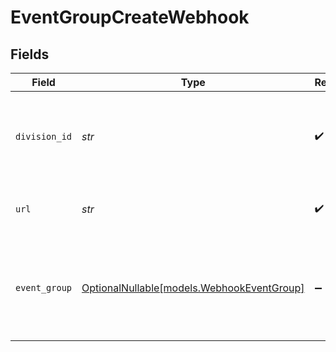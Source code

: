 # EventGroupCreateWebhook


## Fields

| Field                                                                                    | Type                                                                                     | Required                                                                                 | Description                                                                              | Example                                                                                  |
| ---------------------------------------------------------------------------------------- | ---------------------------------------------------------------------------------------- | ---------------------------------------------------------------------------------------- | ---------------------------------------------------------------------------------------- | ---------------------------------------------------------------------------------------- |
| `division_id`                                                                            | *str*                                                                                    | :heavy_check_mark:                                                                       | The unique ID associated with the specific merchant division.                            | 3X9aPQ67-YrB                                                                             |
| `url`                                                                                    | *str*                                                                                    | :heavy_check_mark:                                                                       | The full URL to receive webhook notifications.                                           | https://eva-nerv.shop.com/path/to/hook                                                   |
| `event_group`                                                                            | [OptionalNullable[models.WebhookEventGroup]](../models/webhookeventgroup.md)             | :heavy_minus_sign:                                                                       | Subscribe to a group of events.<br/>`all`: subscribe to all existing and future event types<br/> |                                                                                          |